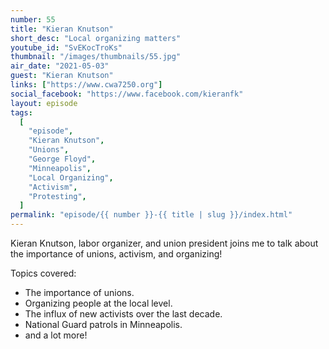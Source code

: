 ```yaml
---
number: 55
title: "Kieran Knutson"
short_desc: "Local organizing matters"
youtube_id: "SvEKocTroKs"
thumbnail: "/images/thumbnails/55.jpg"
air_date: "2021-05-03"
guest: "Kieran Knutson"
links: ["https://www.cwa7250.org"]
social_facebook: "https://www.facebook.com/kieranfk"
layout: episode
tags:
  [
    "episode",
    "Kieran Knutson",
    "Unions",
    "George Floyd",
    "Minneapolis",
    "Local Organizing",
    "Activism",
    "Protesting",
  ]
permalink: "episode/{{ number }}-{{ title | slug }}/index.html"
---
```


Kieran Knutson, labor organizer, and union president joins me to talk about the importance of unions, activism, and organizing!

Topics covered:

- The importance of unions.
- Organizing people at the local level.
- The influx of new activists over the last decade.
- National Guard patrols in Minneapolis.
- and a lot more!
